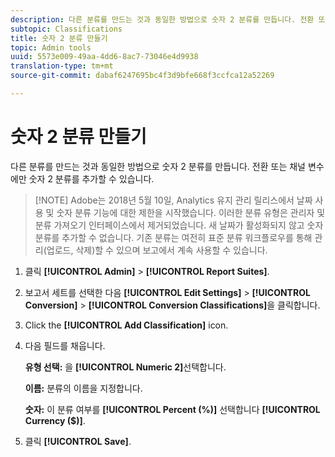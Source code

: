 ```yaml
---
description: 다른 분류를 만드는 것과 동일한 방법으로 숫자 2 분류를 만듭니다. 전환 또는 채널 변수에만 숫자 2 분류를 추가할 수 있습니다.
subtopic: Classifications
title: 숫자 2 분류 만들기
topic: Admin tools
uuid: 5573e009-49aa-4dd6-8ac7-73046e4d9938
translation-type: tm+mt
source-git-commit: dabaf6247695bc4f3d9bfe668f3ccfca12a52269

---
```



# 숫자 2 분류 만들기

다른 분류를 만드는 것과 동일한 방법으로 숫자 2 분류를 만듭니다. 전환 또는 채널 변수에만 숫자 2 분류를 추가할 수 있습니다.

>[!NOTE] Adobe는 2018년 5월 10일, Analytics 유지 관리 릴리스에서 날짜 사용 및 숫자 분류 기능에 대한 제한을 시작했습니다. 이러한 분류 유형은 관리자 및 분류 가져오기 인터페이스에서 제거되었습니다. 새 날짜가 활성화되지 않고 숫자 분류를 추가할 수 없습니다. 기존 분류는 여전히 표준 분류 워크플로우를 통해 관리(업로드, 삭제)할 수 있으며 보고에서 계속 사용할 수 있습니다.

1. 클릭 **[!UICONTROL Admin]** > **[!UICONTROL Report Suites]**.
1. 보고서 세트를 선택한 다음 **[!UICONTROL Edit Settings]** > **[!UICONTROL Conversion]** > **[!UICONTROL Conversion Classifications]**&#x200B;을 클릭합니다.
1. Click the **[!UICONTROL Add Classification]** icon.
1. 다음 필드를 채웁니다.

   **유형 선택:** 을 **[!UICONTROL Numeric 2]**&#x200B;선택합니다.

   **이름:** 분류의 이름을 지정합니다.

   **숫자:** 이 분류 여부를 **[!UICONTROL Percent (%)]** 선택합니다 **[!UICONTROL Currency ($)]**.

1. 클릭 **[!UICONTROL Save]**.

